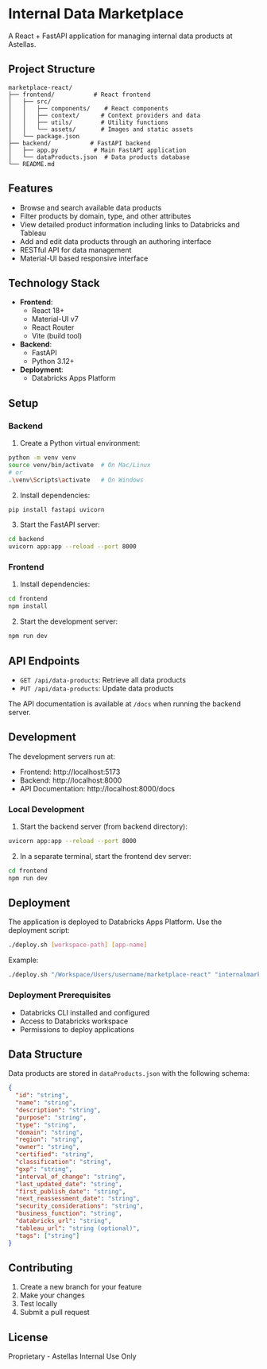# Internal Data Marketplace

A React + FastAPI application for managing internal data products at Astellas.

## Project Structure

```
marketplace-react/
├── frontend/           # React frontend
│   ├── src/
│   │   ├── components/    # React components
│   │   ├── context/      # Context providers and data
│   │   ├── utils/        # Utility functions
│   │   └── assets/       # Images and static assets
│   └── package.json
├── backend/           # FastAPI backend
│   ├── app.py          # Main FastAPI application
│   └── dataProducts.json  # Data products database
└── README.md
```

## Features

- Browse and search available data products
- Filter products by domain, type, and other attributes
- View detailed product information including links to Databricks and Tableau
- Add and edit data products through an authoring interface
- RESTful API for data management
- Material-UI based responsive interface

## Technology Stack

- **Frontend**:
  - React 18+
  - Material-UI v7
  - React Router
  - Vite (build tool)
- **Backend**:
  - FastAPI
  - Python 3.12+
- **Deployment**:
  - Databricks Apps Platform

## Setup

### Backend

1. Create a Python virtual environment:
```bash
python -m venv venv
source venv/bin/activate  # On Mac/Linux
# or
.\venv\Scripts\activate   # On Windows
```

2. Install dependencies:
```bash
pip install fastapi uvicorn
```

3. Start the FastAPI server:
```bash
cd backend
uvicorn app:app --reload --port 8000
```

### Frontend

1. Install dependencies:
```bash
cd frontend
npm install
```

2. Start the development server:
```bash
npm run dev
```

## API Endpoints

- `GET /api/data-products`: Retrieve all data products
- `PUT /api/data-products`: Update data products

The API documentation is available at `/docs` when running the backend server.

## Development

The development servers run at:
- Frontend: http://localhost:5173
- Backend: http://localhost:8000
- API Documentation: http://localhost:8000/docs

### Local Development

1. Start the backend server (from backend directory):
```bash
uvicorn app:app --reload --port 8000
```

2. In a separate terminal, start the frontend dev server:
```bash
cd frontend
npm run dev
```

## Deployment

The application is deployed to Databricks Apps Platform. Use the deployment script:
```bash
./deploy.sh [workspace-path] [app-name]
```

Example:
```bash
./deploy.sh "/Workspace/Users/username/marketplace-react" "internalmarketplace-react"
```

### Deployment Prerequisites

- Databricks CLI installed and configured
- Access to Databricks workspace
- Permissions to deploy applications

## Data Structure

Data products are stored in `dataProducts.json` with the following schema:
```json
{
  "id": "string",
  "name": "string",
  "description": "string",
  "purpose": "string",
  "type": "string",
  "domain": "string",
  "region": "string",
  "owner": "string",
  "certified": "string",
  "classification": "string",
  "gxp": "string",
  "interval_of_change": "string",
  "last_updated_date": "string",
  "first_publish_date": "string",
  "next_reassessment_date": "string",
  "security_considerations": "string",
  "business_function": "string",
  "databricks_url": "string",
  "tableau_url": "string (optional)",
  "tags": ["string"]
}
```

## Contributing

1. Create a new branch for your feature
2. Make your changes
3. Test locally
4. Submit a pull request

## License

Proprietary - Astellas Internal Use Only
